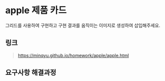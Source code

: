 # apple 제품 카드

그리드를 사용하여 구현하고 구현 결과를 움직이는 이미지로 생성하여 삽입해주세요.

## 링크

> https://minqyu.github.io/homework/apple/apple.html

## 요구사항 해결과정
